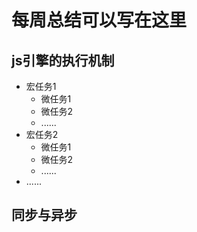 # 每周总结可以写在这里

## js引擎的执行机制

- 宏任务1
    - 微任务1
    - 微任务2
    - ......
- 宏任务2
    - 微任务1
    - 微任务2
    - ......
- ......

## 同步与异步